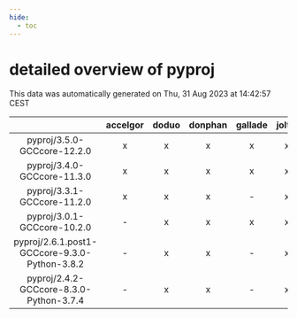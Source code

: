 ```yaml
---
hide:
  - toc
---
```


detailed overview of pyproj
===========================


This data was automatically generated on Thu, 31 Aug 2023 at 14:42:57 CEST  

| |accelgor|doduo|donphan|gallade|joltik|skitty|swalot|victini|
| :---: | :---: | :---: | :---: | :---: | :---: | :---: | :---: | :---: |
|pyproj/3.5.0-GCCcore-12.2.0|x|x|x|x|x|x|x|x|
|pyproj/3.4.0-GCCcore-11.3.0|x|x|x|x|x|x|x|x|
|pyproj/3.3.1-GCCcore-11.2.0|x|x|x|-|x|x|x|x|
|pyproj/3.0.1-GCCcore-10.2.0|-|x|x|x|x|x|x|x|
|pyproj/2.6.1.post1-GCCcore-9.3.0-Python-3.8.2|-|x|x|-|x|x|x|x|
|pyproj/2.4.2-GCCcore-8.3.0-Python-3.7.4|-|x|x|-|x|x|-|x|
